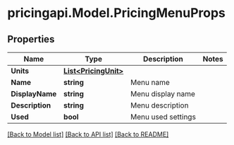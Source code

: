 # pricingapi.Model.PricingMenuProps

## Properties

Name | Type | Description | Notes
------------ | ------------- | ------------- | -------------
**Units** | [**List&lt;PricingUnit&gt;**](PricingUnit.md) |  | 
**Name** | **string** | Menu name | 
**DisplayName** | **string** | Menu display name | 
**Description** | **string** | Menu description | 
**Used** | **bool** | Menu used settings | 

[[Back to Model list]](../README.md#documentation-for-models) [[Back to API list]](../README.md#documentation-for-api-endpoints) [[Back to README]](../README.md)

